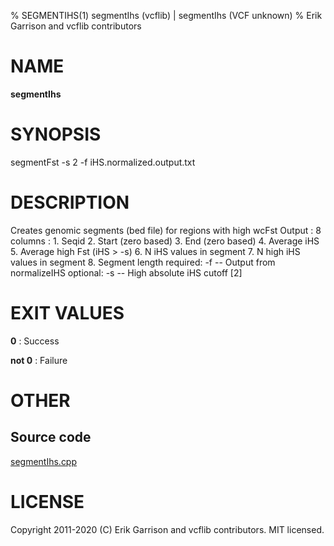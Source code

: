 % SEGMENTIHS(1) segmentIhs (vcflib) | segmentIhs (VCF unknown)
% Erik Garrison and vcflib contributors

# NAME

**segmentIhs**

# SYNOPSIS

segmentFst -s 2 -f iHS.normalized.output.txt

# DESCRIPTION

Creates genomic segments (bed file) for regions with high wcFst Output : 8 columns : 1. Seqid 2. Start (zero based) 3. End (zero based) 4. Average iHS 5. Average high Fst (iHS > -s) 6. N iHS values in segment 7. N high iHS values in segment 8. Segment length required: -f -- Output from normalizeIHS optional: -s -- High absolute iHS cutoff [2]





# EXIT VALUES

**0**
: Success

**not 0**
: Failure

# OTHER

## Source code

[segmentIhs.cpp](https://github.com/vcflib/vcflib/blob/master/src/segmentIhs.cpp)

# LICENSE

Copyright 2011-2020 (C) Erik Garrison and vcflib contributors. MIT licensed.

<!--
  Created with ./scripts/bin2md.rb scripts/bin2md-template.erb
-->
